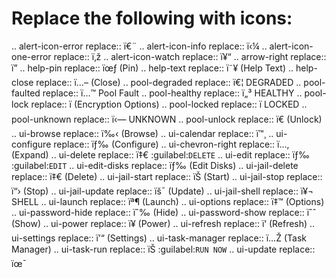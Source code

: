 # Replace the following with icons:

.. alert-icon-error     replace:: ï€¨
.. alert-icon-info      replace:: ï‹¼
.. alert-icon-one-error replace:: ï‚ž
.. alert-icon-watch     replace:: ï¥“
.. arrow-right          replace:: ï”
.. help-pin             replace:: ïœƒ (Pin)
.. help-text            replace:: ï˜¥ (Help Text)
.. help-close          replace:: ï…– (Close)
.. pool-degraded        replace:: ï€¦ DEGRADED
.. pool-faulted        replace:: ï…™ Pool Fault
.. pool-healthy         replace:: ï„³ HEALTHY
.. pool-lock            replace:: ï (Encryption Options)
.. pool-locked          replace:: ï LOCKED
.. pool-unknown         replace:: ï‹— UNKNOWN
.. pool-unlock          replace:: ï€ (Unlock)
.. ui-browse            replace:: ï‰‹ (Browse)
.. ui-calendar          replace:: ï™¸
.. ui-configure         replace:: ïƒ‰ (Configure)
.. ui-chevron-right     replace:: ï…‚ (Expand)
.. ui-delete            replace:: ï‡€ :guilabel:`DELETE`
.. ui-edit              replace:: ïƒ‰ :guilabel:`EDIT`
.. ui-edit-disks        replace:: ïƒ‰ (Edit Disks)
.. ui-jail-delete       replace:: ï‡€ (Delete)
.. ui-jail-start        replace:: ïŠ (Start)
.. ui-jail-stop         replace:: ï“› (Stop)
.. ui-jail-update       replace:: ïš¯ (Update)
.. ui-jail-shell        replace:: ï¥¬ SHELL
.. ui-launch            replace:: ïª¶ (Launch)
.. ui-options           replace:: ï‡™ (Options)
.. ui-password-hide     replace:: ïˆ‰ (Hide)
.. ui-password-show     replace:: ïˆˆ (Show)
.. ui-power             replace:: ï¥ (Power)
.. ui-refresh           replace:: ï‘ (Refresh)
.. ui-settings          replace:: ï’“ (Settings)
.. ui-task-manager      replace:: ï…Ž (Task Manager)
.. ui-task-run          replace:: ïŠ :guilabel:`RUN NOW`
.. ui-update            replace:: ïœ¯
